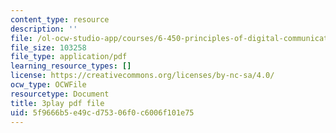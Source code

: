```yaml
---
content_type: resource
description: ''
file: /ol-ocw-studio-app/courses/6-450-principles-of-digital-communications-i-fall-2006/5f9666b5e49cd75306f0c6006f101e75_skW0oXoAU0M.pdf
file_size: 103258
file_type: application/pdf
learning_resource_types: []
license: https://creativecommons.org/licenses/by-nc-sa/4.0/
ocw_type: OCWFile
resourcetype: Document
title: 3play pdf file
uid: 5f9666b5-e49c-d753-06f0-c6006f101e75
---
```

